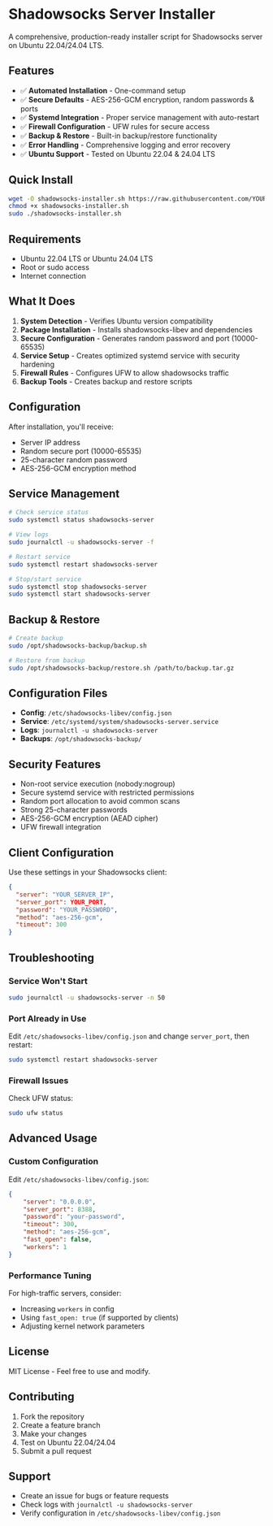 # Shadowsocks Server Installer

A comprehensive, production-ready installer script for Shadowsocks server on Ubuntu 22.04/24.04 LTS.

## Features

- ✅ **Automated Installation** - One-command setup
- ✅ **Secure Defaults** - AES-256-GCM encryption, random passwords & ports
- ✅ **Systemd Integration** - Proper service management with auto-restart
- ✅ **Firewall Configuration** - UFW rules for secure access
- ✅ **Backup & Restore** - Built-in backup/restore functionality
- ✅ **Error Handling** - Comprehensive logging and error recovery
- ✅ **Ubuntu Support** - Tested on Ubuntu 22.04 & 24.04 LTS

## Quick Install

```bash
wget -O shadowsocks-installer.sh https://raw.githubusercontent.com/YOUR_REPO/main/shadowsocks-installer.sh
chmod +x shadowsocks-installer.sh
sudo ./shadowsocks-installer.sh
```

## Requirements

- Ubuntu 22.04 LTS or Ubuntu 24.04 LTS
- Root or sudo access
- Internet connection

## What It Does

1. **System Detection** - Verifies Ubuntu version compatibility
2. **Package Installation** - Installs shadowsocks-libev and dependencies
3. **Secure Configuration** - Generates random password and port (10000-65535)
4. **Service Setup** - Creates optimized systemd service with security hardening
5. **Firewall Rules** - Configures UFW to allow shadowsocks traffic
6. **Backup Tools** - Creates backup and restore scripts

## Configuration

After installation, you'll receive:
- Server IP address
- Random secure port (10000-65535)
- 25-character random password
- AES-256-GCM encryption method

## Service Management

```bash
# Check service status
sudo systemctl status shadowsocks-server

# View logs
sudo journalctl -u shadowsocks-server -f

# Restart service
sudo systemctl restart shadowsocks-server

# Stop/start service
sudo systemctl stop shadowsocks-server
sudo systemctl start shadowsocks-server
```

## Backup & Restore

```bash
# Create backup
sudo /opt/shadowsocks-backup/backup.sh

# Restore from backup
sudo /opt/shadowsocks-backup/restore.sh /path/to/backup.tar.gz
```

## Configuration Files

- **Config**: `/etc/shadowsocks-libev/config.json`
- **Service**: `/etc/systemd/system/shadowsocks-server.service`
- **Logs**: `journalctl -u shadowsocks-server`
- **Backups**: `/opt/shadowsocks-backup/`

## Security Features

- Non-root service execution (nobody:nogroup)
- Secure systemd service with restricted permissions
- Random port allocation to avoid common scans
- Strong 25-character passwords
- AES-256-GCM encryption (AEAD cipher)
- UFW firewall integration

## Client Configuration

Use these settings in your Shadowsocks client:

```json
{
  "server": "YOUR_SERVER_IP",
  "server_port": YOUR_PORT,
  "password": "YOUR_PASSWORD",
  "method": "aes-256-gcm",
  "timeout": 300
}
```

## Troubleshooting

### Service Won't Start
```bash
sudo journalctl -u shadowsocks-server -n 50
```

### Port Already in Use
Edit `/etc/shadowsocks-libev/config.json` and change `server_port`, then restart:
```bash
sudo systemctl restart shadowsocks-server
```

### Firewall Issues
Check UFW status:
```bash
sudo ufw status
```

## Advanced Usage

### Custom Configuration
Edit `/etc/shadowsocks-libev/config.json`:
```json
{
    "server": "0.0.0.0",
    "server_port": 8388,
    "password": "your-password",
    "timeout": 300,
    "method": "aes-256-gcm",
    "fast_open": false,
    "workers": 1
}
```

### Performance Tuning
For high-traffic servers, consider:
- Increasing `workers` in config
- Using `fast_open: true` (if supported by clients)
- Adjusting kernel network parameters

## License

MIT License - Feel free to use and modify.

## Contributing

1. Fork the repository
2. Create a feature branch
3. Make your changes
4. Test on Ubuntu 22.04/24.04
5. Submit a pull request

## Support

- Create an issue for bugs or feature requests
- Check logs with `journalctl -u shadowsocks-server`
- Verify configuration in `/etc/shadowsocks-libev/config.json`